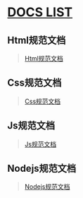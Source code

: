 # [DOCS LIST](/)

## Html规范文档

> [Html规范文档](/html)

## Css规范文档

> [Css规范文档](/css)

## Js规范文档

> [Js规范文档](/js)

## Nodejs规范文档

> [Nodejs规范文档](/nodejs)
